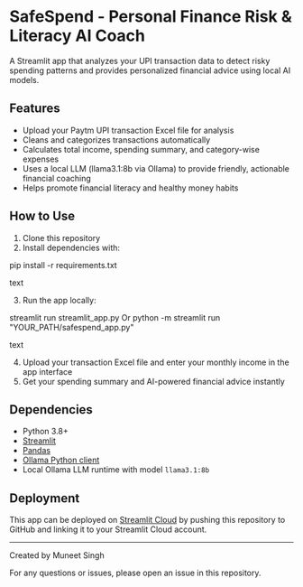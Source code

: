 # SafeSpend - Personal Finance Risk & Literacy AI Coach

A Streamlit app that analyzes your UPI transaction data to detect risky spending patterns and provides personalized financial advice using local AI models.

## Features

- Upload your Paytm UPI transaction Excel file for analysis
- Cleans and categorizes transactions automatically
- Calculates total income, spending summary, and category-wise expenses
- Uses a local LLM (llama3.1:8b via Ollama) to provide friendly, actionable financial coaching
- Helps promote financial literacy and healthy money habits

## How to Use

1. Clone this repository
2. Install dependencies with:

pip install -r requirements.txt

text

3. Run the app locally:

streamlit run streamlit_app.py
Or
python -m streamlit run "YOUR_PATH/safespend_app.py"


text

4. Upload your transaction Excel file and enter your monthly income in the app interface
5. Get your spending summary and AI-powered financial advice instantly

## Dependencies

- Python 3.8+
- [Streamlit](https://streamlit.io)
- [Pandas](https://pandas.pydata.org)
- [Ollama Python client](https://github.com/ollama/ollama-python)
- Local Ollama LLM runtime with model `llama3.1:8b`

## Deployment

This app can be deployed on [Streamlit Cloud](https://streamlit.io/cloud) by pushing this repository to GitHub and linking it to your Streamlit Cloud account.

---

Created by Muneet Singh

For any questions or issues, please open an issue in this repository.
